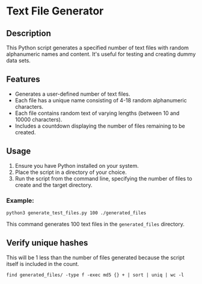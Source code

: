 # Text File Generator

## Description
This Python script generates a specified number of text files with random alphanumeric names and content. It's useful for testing and creating dummy data sets.

## Features
- Generates a user-defined number of text files.
- Each file has a unique name consisting of 4-18 random alphanumeric characters.
- Each file contains random text of varying lengths (between 10 and 10000 characters).
- Includes a countdown displaying the number of files remaining to be created.

## Usage
1. Ensure you have Python installed on your system.
2. Place the script in a directory of your choice.
3. Run the script from the command line, specifying the number of files to create and the target directory. 
   

### Example: 
```shell
python3 generate_test_files.py 100 ./generated_files
```
This command generates 100 text files in the `generated_files` directory.

## Verify unique hashes
This will be 1 less than the number of files generated because the script itself is included in the count.
```shell
find generated_files/ -type f -exec md5 {} + | sort | uniq | wc -l
```